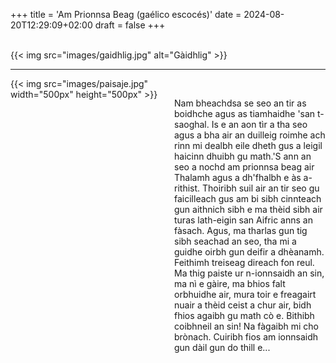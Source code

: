 +++
title = 'Am Prionnsa Beag (gaélico escocés)'
date = 2024-08-20T12:29:09+02:00
draft = false
+++

<br/>
{{< img src="images/gaidhlig.jpg" alt="Gàidhlig" >}}

--------------------------------------

<div style="display: flex; align-items: flex-start;">
  <div style="flex: 1; margin-right: 20px;">
    {{< img src="images/paisaje.jpg" width="500px" height="500px" >}}
  </div>
  <div style="flex: 1;">
<br/>

Nam bheachdsa se seo an tir as boidhche agus as tiamhaidhe 'san t-saoghal. Is e an aon tìr a tha seo agus a bha air an duilleig roimhe ach rinn mi dealbh eile dheth gus a leigil haicinn dhuibh gu math.'S ann an seo a nochd am prionnsa beag air Thalamh agus a dh'fhalbh e às a-rithist.
Thoiribh suil air an tir seo gu faicilleach gus am bi sibh cinnteach gun aithnich sibh e ma thèid sibh air turas lath-eigin san Aifric anns an fàsach. Agus, ma tharlas gun tig sibh seachad an seo, tha mi a guidhe oirbh gun deifir a dhèanamh. Feithimh treiseag direach fon reul. Ma thig paiste ur n-ionnsaidh an sin, ma nì e gàire, ma bhios falt orbhuidhe air, mura toir e freagairt nuair a thèid ceist a chur air, bidh fhios agaibh gu math cò e. Bithibh coibhneil an sin! Na fàgaibh mi cho brònach. Cuiribh fios am ionnsaidh gun dàil gun do thill e...


 </div>
</div>
